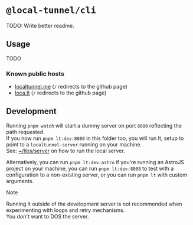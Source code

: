 # `@local-tunnel/cli`

TODO: Write better readme.

## Usage

TODO

### Known public hosts

- [localtunnel.me](https://localtunnel.me) (`/` redirects to the github page)  
- [loca.lt](https://loca.lt) (`/` redirects to the github page)  

## Development

Running `pnpm watch` will start a dummy server on port `8080` reflecting the path requested.  
If you now run `pnpm lt:dev:8080` in this folder too, you will run lt, setup to point to a `localtunnel-server` running on your machine.  
See: [~/libs/server](../server/Readme.md) on how to run the local server.

Alternatively, you can run `pnpm lt:dev:astro` if you're running an AstroJS project on your machine,
you can run `pnpm lt:dev:8008` to test with a configuration to a non-existing server, or you can run `pnpm lt` with custom arguments.  

> [!Note]  
> Running lt outside of the development server is not recommended when experimenting with loops and retry mechanisms.  
> You don't want to DOS the server.
